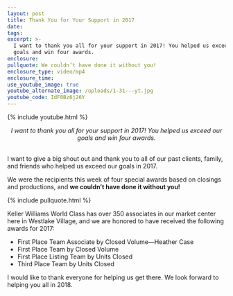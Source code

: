 ```yaml
---
layout: post
title: Thank You for Your Support in 2017
date:
tags:
excerpt: >-
  I want to thank you all for your support in 2017! You helped us exceed our
  goals and win four awards.
enclosure:
pullquote: We couldn’t have done it without you!
enclosure_type: video/mp4
enclosure_time:
use_youtube_image: true
youtube_alternate_image: /uploads/1-31---yt.jpg
youtube_code: IdF0Bz6j26Y
---
```



{% include youtube.html %}

<center><em>I want to thank you all for your support in 2017! You helped us exceed our goals and win four awards.</em></center>

<center>&nbsp;</center>

I want to give a big shout out and thank you to all of our past clients, family, and friends who helped us exceed our goals in 2017.&nbsp;

We were the recipients this week of four special awards based on closings and productions, and **we couldn’t have done it without you!**

{% include pullquote.html %}

Keller Williams World Class has over 350 associates in our market center here in Westlake Village, and we are honored to have received the following awards for 2017:&nbsp;

* First Place Team Associate by Closed Volume—Heather Case&nbsp;
* First Place Team by Closed Volume&nbsp;
* First Place Listing Team by Units Closed&nbsp;
* Third Place Team by Units Closed&nbsp;

I would like to thank everyone for helping us get there. We look forward to helping you all in 2018.<br>&nbsp;